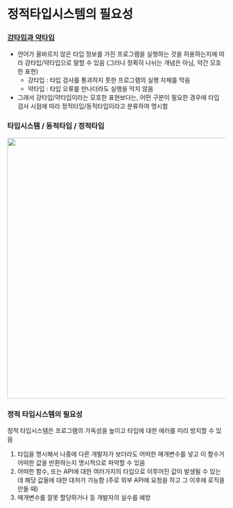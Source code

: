 # 정적타입시스템의 필요성

### [강타입과 약타입](https://ahnheejong.name/articles/types-basic-concepts/)

- 언어가 올바르지 않은 타입 정보를 가진 프로그램을 실행하는 것을 허용하는지에 따라 강타입/약타입으로 말할 수 있음 (그러나 정확히 나뉘는 개념은 아님, 약간 모호한 표현)
    - 강타입 : 타입 검사를 통과하지 못한 프로그램의 실행 자체를 막음
    - 약타입 : 타입 오류를 만나더라도 실행을 막지 않음
- 그래서 강타입/약타입이라는 모호한 표현보다는, 어떤 구분이 필요한 경우에 타입 검사 시점에 따라 정적타입/동적타입이라고 분류하여 명시함

### 타입시스템 / 동적타입 / 정적타입

<img src="https://user-images.githubusercontent.com/48792230/210732518-803aee64-d042-43be-a774-f058e6efb32a.jpg" height="600"/>

### 정적 타입시스템의 필요성

정적 타입시스템은 프로그램의 가독성을 높이고 타입에 대한 에러를 미리 방지할 수 있음

1. 타입을 명시해서 나중에 다른 개발자가 보더라도 어떠한 매개변수를 넣고 이 함수가 어떠한 값을 반환하는지 명시적으로 파악할 수 있음
2. 어떠한 함수, 또는 API에 대한 여러가지의 타입으로 이루어진 값이 발생될 수 있는데 해당 값들에 대한 대처가 가능함 (주로 외부 API에 요청을 하고 그 이후에 로직을 만들 때)
3. 매개변수를 잘못 할당하거나 등 개발자의 실수를 예방
